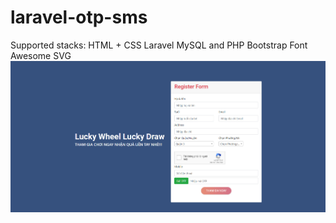 # laravel-otp-sms
Supported stacks:
HTML + CSS
Laravel 
MySQL and PHP
Bootstrap
Font Awesome
SVG
![Alt text](https://github.com/designpro24h/laravel-otp-sms/blob/main/screenshot/frm_register.jpg)
